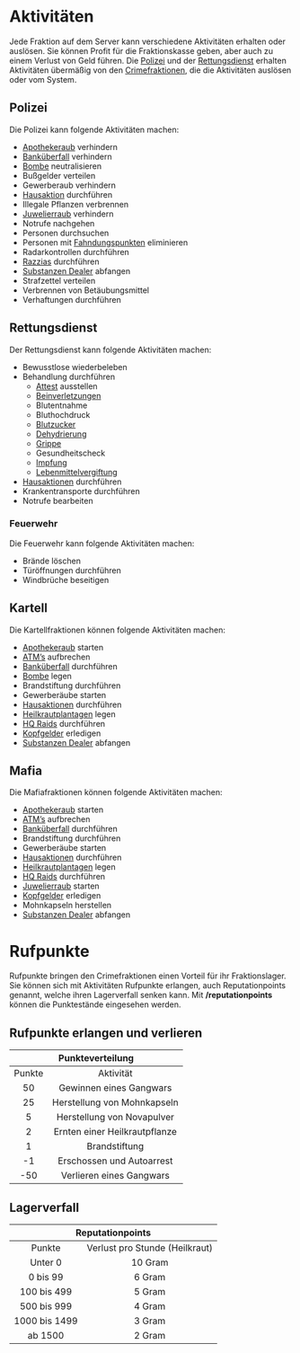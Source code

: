 # Aktivitäten

Jede Fraktion auf dem Server kann verschiedene Aktivitäten erhalten oder auslösen. Sie können Profit für die Fraktionskasse geben, aber auch zu einem Verlust von Geld führen. Die [Polizei](polizei.md) und der [Rettungsdienst](rettungsdienst.md) erhalten Aktivitäten übermäßig von den [Crimefraktionen](allgemein.md), die die Aktivitäten auslösen oder vom System.

## Polizei
Die Polizei kann folgende Aktivitäten machen:

* [Apothekeraub](apothekenraub.md) verhindern
* [Banküberfall](banküberfall.md) verhindern
* [Bombe](bomben.md) neutralisieren
* Bußgelder verteilen
* Gewerberaub verhindern
* [Hausaktion](hausaktionen.md) durchführen
* Illegale Pflanzen verbrennen
* [Juwelierraub](juwelenraub.md) verhindern
* Notrufe nachgehen
* Personen durchsuchen
* Personen mit [Fahndungspunkten](../../pages/allgemein/fahndungspunkte.md) eliminieren
* Radarkontrollen durchführen
* [Razzias](hqraids.md) durchführen
* [Substanzen Dealer](substanzendealer.md) abfangen
* Strafzettel verteilen
* Verbrennen von Betäubungsmittel
* Verhaftungen durchführen
  

## Rettungsdienst
Der Rettungsdienst kann folgende Aktivitäten machen:

- Bewusstlose wiederbeleben
- Behandlung durchführen
    - [Attest](../../pages/krankheiten/rezepte.md) ausstellen
    - [Beinverletzungen](../../pages/krankheiten/beinverletzungen.md)
    - Blutentnahme
    - Bluthochdruck
    - [Blutzucker](../../pages/krankheiten/blutzucker.md)
    - [Dehydrierung](../../pages/krankheiten/dehydration.md)
    - [Grippe](../../pages/krankheiten/grippe.md)
    - Gesundheitscheck
    - [Impfung](../../pages/krankheiten/impfung.md)
    - [Lebenmittelvergiftung](../../pages/krankheiten/lebensmittelvergiftung.md)
- [Hausaktionen](hausaktionen.md) durchführen
- Krankentransporte durchführen
- Notrufe bearbeiten

### Feuerwehr  
Die Feuerwehr kann folgende Aktivitäten machen:

- Brände löschen
- Türöffnungen durchführen
- Windbrüche beseitigen


## Kartell

Die Kartellfraktionen können folgende Aktivitäten machen:

* [Apothekeraub](apothekenraub.md) starten
* [ATM’s](../../pages/orte/zentralbank.md) aufbrechen
* [Banküberfall](banküberfall.md) durchführen
* [Bombe](bomben.md) legen
* Brandstiftung durchführen
* Gewerberäube starten
* [Hausaktionen](hausaktionen.md) durchführen
* [Heilkrautplantagen](../../pages/pflanzen/heilkraut.md) legen
* [HQ Raids](hqraids.md) durchführen
* [Kopfgelder](kopfgeld.md) erledigen
* [Substanzen Dealer](substanzendealer.md) abfangen


## Mafia

Die Mafiafraktionen können folgende Aktivitäten machen:

* [Apothekeraub](apothekenraub.md) starten
* [ATM’s](../../pages/orte/zentralbank.md) aufbrechen
* [Banküberfall](banküberfall.md) durchführen
* Brandstiftung durchführen
* Gewerberäube starten
* [Hausaktionen](hausaktionen.md) durchführen
* [Heilkrautplantagen](../../pages/pflanzen/heilkraut.md) legen
* [HQ Raids](hqraids.md) durchführen
* [Juwelierraub](juwelenraub.md) starten
* [Kopfgelder](kopfgeld.md) erledigen
* Mohnkapseln herstellen
* [Substanzen Dealer](substanzendealer.md) abfangen


# Rufpunkte

Rufpunkte bringen den Crimefraktionen einen Vorteil für ihr Fraktionslager. Sie können sich mit Aktivitäten Rufpunkte erlangen, auch Reputationpoints genannt, welche ihren Lagerverfall senken kann. Mit **/reputationpoints** können die Punktestände eingesehen werden.

## Rufpunkte erlangen und verlieren

<table>
  <thead>
    <tr>
      <th colspan=2 align="center">Punkteverteilung</th>
    </tr>
  </thead>
  <tbody>
    <tr>
      <td align="center">Punkte</td>
      <td align="center">Aktivität</td>
    </tr>
    <tr>
      <td align="center">50</td>
      <td align="center">Gewinnen eines Gangwars</td>
    </tr>
    <tr>
      <td align="center">25</td>
      <td align="center">Herstellung von Mohnkapseln</td>
    </tr>
    <tr>
      <td align="center">5</td>
      <td align="center">Herstellung von Novapulver</td>
    </tr>
    <tr>
      <td align="center">2</td>
      <td align="center">Ernten einer Heilkrautpflanze</td>
    </tr>
    <tr>
      <td align="center">1</td>
      <td align="center">Brandstiftung</td>
    </tr>
    <tr>
      <td align="center">-1</td>
      <td align="center">Erschossen und Autoarrest</td>
    </tr>
    <tr>
      <td align="center">-50</td>
      <td align="center">Verlieren eines Gangwars</td>
    </tr>
  </tbody>
</table>

## Lagerverfall

<table>
  <thead>
    <tr>
      <th colspan=2 align="center">Reputationpoints</th>
    </tr>
  </thead>
  <tbody>
    <tr>
      <td align="center" >Punkte</td>
      <td align="center" >Verlust pro Stunde (Heilkraut)</td>
    </tr>
    <tr>
      <td align="center" >Unter 0</td>
      <td align="center" >10 Gram</td>
    </tr>
    <tr>
      <td align="center" >0 bis 99</td>
      <td align="center" >6 Gram</td>
    </tr>
    <tr>
      <td align="center" >100 bis 499</td>
      <td align="center" >5 Gram</td>
    </tr>
    <tr>
      <td align="center" >500 bis 999</td>
      <td align="center" >4 Gram</td>
    </tr>
    <tr>
      <td align="center" >1000 bis 1499</td>
      <td align="center" >3 Gram</td>
    </tr>
    <tr>
      <td align="center" >ab 1500</td>
      <td align="center" >2 Gram</td>
    </tr> 
  </tbody>
</table>






